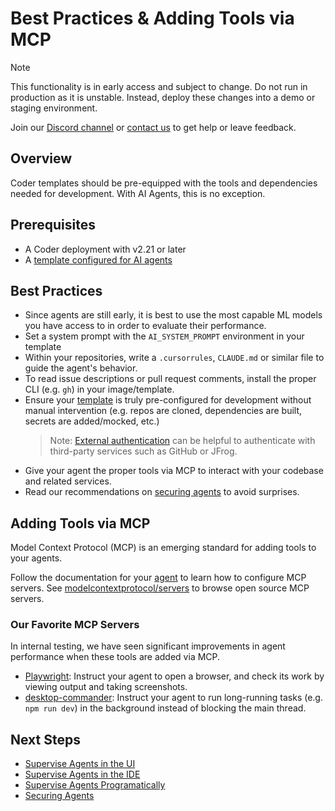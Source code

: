 # Best Practices & Adding Tools via MCP

> [!NOTE]
>
> This functionality is in early access and subject to change. Do not run in
> production as it is unstable. Instead, deploy these changes into a demo or
> staging environment.
>
> Join our [Discord channel](https://discord.gg/coder) or
> [contact us](https://coder.com/contact) to get help or leave feedback.

## Overview

Coder templates should be pre-equipped with the tools and dependencies needed
for development. With AI Agents, this is no exception.

## Prerequisites

- A Coder deployment with v2.21 or later
- A [template configured for AI agents](./create-template.md)

## Best Practices

- Since agents are still early, it is best to use the most capable ML models you
  have access to in order to evaluate their performance.
- Set a system prompt with the `AI_SYSTEM_PROMPT` environment in your template
- Within your repositories, write a `.cursorrules`, `CLAUDE.md` or similar file
  to guide the agent's behavior.
- To read issue descriptions or pull request comments, install the proper CLI
  (e.g. `gh`) in your image/template.
- Ensure your [template](./create-template.md) is truly pre-configured for
  development without manual intervention (e.g. repos are cloned, dependencies
  are built, secrets are added/mocked, etc.)
  > Note: [External authentication](../../admin/auth.md) can be helpful to
  > authenticate with third-party services such as GitHub or JFrog.
- Give your agent the proper tools via MCP to interact with your codebase and
  related services.
- Read our recommendations on [securing agents](./securing.md) to avoid
  surprises.

## Adding Tools via MCP

Model Context Protocol (MCP) is an emerging standard for adding tools to your
agents.

Follow the documentation for your [agent](./agents.md) to learn how to configure
MCP servers. See
[modelcontextprotocol/servers](https://github.com/modelcontextprotocol/servers)
to browse open source MCP servers.

### Our Favorite MCP Servers

In internal testing, we have seen significant improvements in agent performance
when these tools are added via MCP.

- [Playwright](https://github.com/microsoft/playwright-mcp): Instruct your agent
  to open a browser, and check its work by viewing output and taking
  screenshots.
- [desktop-commander](https://github.com/desktop-commander/desktop-commander):
  Instruct your agent to run long-running tasks (e.g. `npm run dev`) in the
  background instead of blocking the main thread.

## Next Steps

- [Supervise Agents in the UI](./coder-dashboard.md)
- [Supervise Agents in the IDE](./ide-integration.md)
- [Supervise Agents Programatically](./headless.md)
- [Securing Agents](./securing.md)
